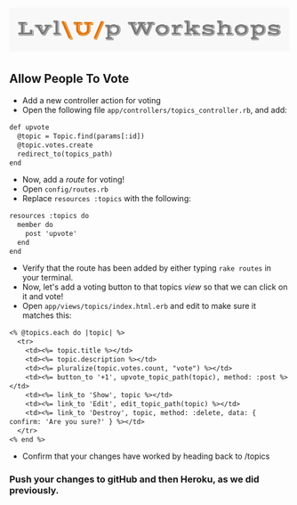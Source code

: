 ![logo](https://github.com/AlliVaughn/lvlup_curriculum/raw/master/images/logo.png)
=================================

 ## Allow People To Vote 
<!--(http://docs.railsbridge.org/intro-to-rails/allow_people_to_vote)-->

* Add a new controller action for voting 
* Open the following file ```app/controllers/topics_controller.rb```, and add: 
```
def upvote
  @topic = Topic.find(params[:id])
  @topic.votes.create
  redirect_to(topics_path)
end
```
* Now, add a *route* for voting!  
* Open ```config/routes.rb``` 
* Replace ```resources :topics``` with the following: 
```
resources :topics do
  member do
    post 'upvote'
  end
end
```
* Verify that the route has been added by either typing ```rake routes``` in your terminal.
* Now, let's add a voting button to that topics *view* so that we can click on it and vote! 
* Open ```app/views/topics/index.html.erb``` and edit to make sure it matches this: 
```
<% @topics.each do |topic| %>
  <tr>
    <td><%= topic.title %></td>
    <td><%= topic.description %></td>
    <td><%= pluralize(topic.votes.count, "vote") %></td>
    <td><%= button_to '+1', upvote_topic_path(topic), method: :post %></td>
    <td><%= link_to 'Show', topic %></td>
    <td><%= link_to 'Edit', edit_topic_path(topic) %></td>
    <td><%= link_to 'Destroy', topic, method: :delete, data: { confirm: 'Are you sure?' } %></td>
  </tr>
<% end %>
```
* Confirm that your changes have worked by heading back to /topics

### Push your changes to gitHub and then Heroku, as we did previously. 
